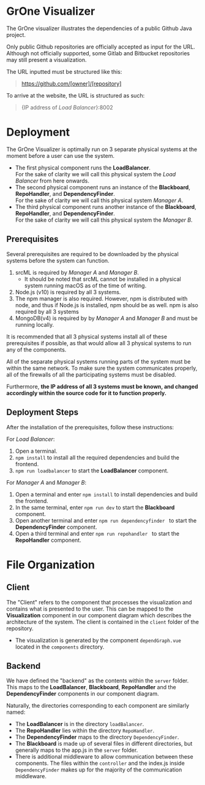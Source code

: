 # GrOne Visualizer

The GrOne visualizer illustrates the dependencies of a public Github Java project.

Only public Github repositories are officially accepted as input for the URL.
Although not officially supported, some Gitlab and Bitbucket repositories may still present a visualization.

The URL inputted must be structured like this:
  
> https://github.com/[owner]/[repository]

To arrive at the website, the URL is structured as such:

> {IP address of *Load Balancer*}:8002


# Deployment
The GrOne Visualizer is optimally run on 3 separate physical systems at the moment before a user can use the system.  
   + The first physical component runs the __LoadBalancer__.  
    For the sake of clarity we will call this physical system the *Load Balancer* from here onwards.
   + The second physical component runs an instance of the __Blackboard__, __RepoHandler__, and __DependencyFinder__.  
   For the sake of clarity we will call this physical system *Manager A*.
   + The third physical component runs another instance of the __Blackboard__, __RepoHandler__, and __DependencyFinder__.  
   For the sake of clarity we will call this physical system the *Manager B*.

## Prerequisites
Several prerequisites are required to be downloaded by the physical systems before the system can function.

1. srcML is required by *Manager A* and *Manager B*.
    - It should be noted that srcML cannot be installed in a physical system running macOS as of the time of writing.
2. Node.js (v10) is required by all 3 systems.
3. The npm manager is also required. However, npm is distributed with node, and thus if Node.js is installed, npm should be as well. npm is also required by all 3 systems
4. MongoDB(v4) is required by by *Manager A* and *Manager B* and must be running locally.

It is recommended that all 3 physical systems install all of these prerequisites if possible, as that would allow all 3 physical systems to run any of the components.

All of the separate physical systems running parts of the system must be within the same network. To make sure the system communicates properly, all of the firewalls of all the participating systems must be disabled.

Furthermore, __the IP address of all 3 systems must be known, and changed accordingly within the source code for it to function properly.__

## Deployment Steps
After the installation of the prerequisites, follow these instructions:

For *Load Balancer*:
1. Open a terminal.
2. ```npm install``` to install all the required dependencies and build the frontend.
3. ```npm run loadbalancer``` to start the __LoadBalancer__ component.

For *Manager A* and *Manager B*:
1. Open a terminal and enter ```npm install``` to install dependencies and build the frontend.
2. In the same terminal, enter ```npm run dev``` to start the __Blackboard__ component.
3. Open another terminal and enter ```npm run dependencyfinder ``` to start the __DependencyFinder__ component.  
4. Open a third terminal and enter ```npm run repohandler ``` to start the __RepoHandler__ component.  

# File Organization
## Client
The "Client" refers to the component that processes the visualization and contains what is presented to the user. This can be mapped to the __Visualization__ component in our component diagram which describes the architecture of the system.
The client is contained in the ```client``` folder of the repository.

+ The visualization is generated by the component ```dependGraph.vue``` located in the ```components``` directory.


## Backend
We have defined the "backend" as the contents within the ```server``` folder. This maps to the __LoadBalancer__, __Blackboard__, __RepoHandler__ and the __DependencyFinder__ components in our component diagram.

Naturally, the directories corresponding to each component are similarly named:
+ The __LoadBalancer__ is in the directory ```loadBalancer```.
+ The __RepoHandler__ lies within the directory ```RepoHandler```.
+ The __DependencyFinder__ maps to the directory ```DependencyFinder```.
+ The __Blackboard__ is made up of several files in different directories, but generally maps to the app.js in the ```server``` folder.
+ There is additional middleware to allow communication between these components. The files within the ```controller``` and the index.js inside ```DependencyFinder``` makes up for the majority of the communication middleware.




